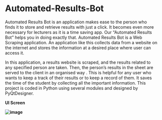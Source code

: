 # Automated-Results-Bot

<p>     Automated Results Bot is an application makes ease to the person who finds it to store and retrieve results with just a click. It becomes even more necessary for lecturers as it is a time saving app.  Our “Automated Results Bot” helps you in doing exactly that. Automated Results Bot is a Web Scraping application. An application like this collects data from a website on the internet and stores the information at a desired place where user can access it. </p>
<p>In this application, a results website is scraped, and the results related to any specified person are taken. Then, the person’s results in the sheet are served to the client in an organised way .  This is helpful for any user who wants to keep a track of their results or to keep a record of them. It saves the time of the student by collecting all the important information. This project is coded in Python using several modules and designed by PyQtDesigner.</p>

<b>UI Screen<b>
  
  ![image](https://user-images.githubusercontent.com/42228297/131528987-95a45a81-e8b2-49e6-a3fa-0a2c170846c7.png)

